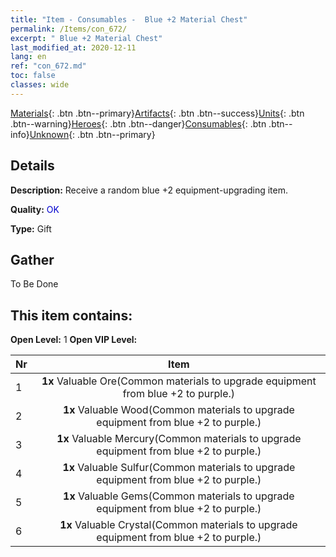 ```yaml
---
title: "Item - Consumables -  Blue +2 Material Chest"
permalink: /Items/con_672/
excerpt: " Blue +2 Material Chest"
last_modified_at: 2020-12-11
lang: en
ref: "con_672.md"
toc: false
classes: wide
---
```

 [Materials](/Items/){: .btn .btn--primary}[Artifacts](/Items/Artifacts/){: .btn .btn--success}[Units](/Items/Units/){: .btn .btn--warning}[Heroes](/Items/Heroes/){: .btn .btn--danger}[Consumables](/Items/Consumables/){: .btn .btn--info}[Unknown](/Items/Unknown/){: .btn .btn--primary}

## Details
 **Description:** Receive a random blue +2 equipment-upgrading item.

 **Quality:** <span style="color: #0000CD">OK</span>

 **Type:** Gift

## Gather

  To Be Done

## This item contains:

 **Open Level:** 1
 **Open VIP Level:** 

  | Nr |      Item    |
  |:---|:------------:|
  | 1 |  **1x** Valuable Ore(Common materials to upgrade equipment from blue +2 to purple.) | 
  | 2 |  **1x** Valuable Wood(Common materials to upgrade equipment from blue +2 to purple.) | 
  | 3 |  **1x** Valuable Mercury(Common materials to upgrade equipment from blue +2 to purple.) | 
  | 4 |  **1x** Valuable Sulfur(Common materials to upgrade equipment from blue +2 to purple.) | 
  | 5 |  **1x** Valuable Gems(Common materials to upgrade equipment from blue +2 to purple.) | 
  | 6 |  **1x** Valuable Crystal(Common materials to upgrade equipment from blue +2 to purple.) | 
